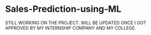 # Sales-Prediction-using-ML
STILL WORKING ON THE PROJECT. WILL BE UPDATED ONCE I GOT APPROVED BY MY INTERNSHIP COMPANY AND MY COLLEGE.

